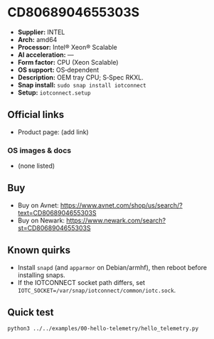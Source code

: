 # CD8068904655303S

- **Supplier:** INTEL
- **Arch:** amd64
- **Processor:** Intel® Xeon® Scalable
- **AI acceleration:** —
- **Form factor:** CPU (Xeon Scalable)
- **OS support:** OS‑dependent
- **Description:** OEM tray CPU; S‑Spec RKXL.
- **Snap install:** `sudo snap install iotconnect`
- **Setup:** `iotconnect.setup`

## Official links
- Product page: (add link)

### OS images & docs
- (none listed)

## Buy
- Buy on Avnet: https://www.avnet.com/shop/us/search/?text=CD8068904655303S
- Buy on Newark: https://www.newark.com/search?st=CD8068904655303S

## Known quirks
- Install `snapd` (and `apparmor` on Debian/armhf), then reboot before installing snaps.
- If the IOTCONNECT socket path differs, set `IOTC_SOCKET=/var/snap/iotconnect/common/iotc.sock`.

## Quick test
```bash
python3 ../../examples/00-hello-telemetry/hello_telemetry.py
```
